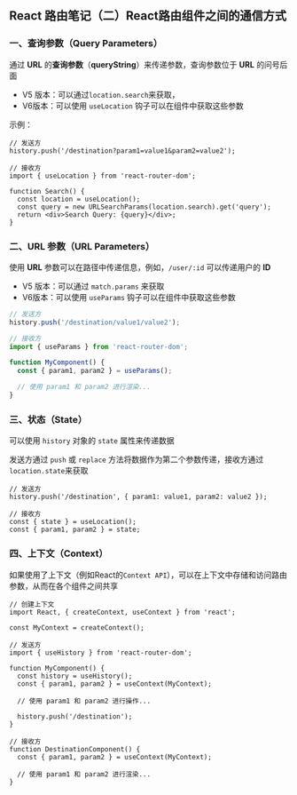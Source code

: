 ## React 路由笔记（二）React路由组件之间的通信方式

### 一、查询参数（Query Parameters）<!--常用-->

通过 **URL** 的**查询参数**（**queryString**）来传递参数，查询参数位于 **URL** 的问号后面

- V5 版本：可以通过`location.search`来获取，
- V6版本：可以使用 `useLocation` 钩子可以在组件中获取这些参数

示例：

```react
// 发送方
history.push('/destination?param1=value1&param2=value2');

// 接收方
import { useLocation } from 'react-router-dom';

function Search() {
  const location = useLocation();
  const query = new URLSearchParams(location.search).get('query');
  return <div>Search Query: {query}</div>;
}
```

### 二、URL 参数（URL Parameters） 

使用 **URL** 参数可以在路径中传递信息，例如，`/user/:id` 可以传递用户的 **ID**

- V5 版本：可以通过 `match.params` 来获取
- V6版本：可以使用 `useParams` 钩子可以在组件中获取这些参数

```js
// 发送方
history.push('/destination/value1/value2');

// 接收方
import { useParams } from 'react-router-dom';

function MyComponent() {
  const { param1, param2 } = useParams();

  // 使用 param1 和 param2 进行渲染...
}
```

### 三、状态（State）

 可以使用 `history` 对象的 `state` 属性来传递数据

发送方通过 `push` 或 `replace` 方法将数据作为第二个参数传递，接收方通过`location.state`来获取

```react
// 发送方
history.push('/destination', { param1: value1, param2: value2 });

// 接收方
const { state } = useLocation();
const { param1, param2 } = state;
```

### 四、上下文（Context）

如果使用了上下文（例如React的`Context API`），可以在上下文中存储和访问路由参数，从而在各个组件之间共享

```react
// 创建上下文
import React, { createContext, useContext } from 'react';

const MyContext = createContext();

// 发送方
import { useHistory } from 'react-router-dom';

function MyComponent() {
  const history = useHistory();
  const { param1, param2 } = useContext(MyContext);

  // 使用 param1 和 param2 进行操作...

  history.push('/destination');
}

// 接收方
function DestinationComponent() {
  const { param1, param2 } = useContext(MyContext);

  // 使用 param1 和 param2 进行渲染...
}
```

